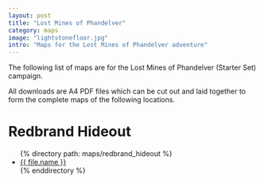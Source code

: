 ```yaml
---
layout: post
title: "Lost Mines of Phandelver"
category: maps
image: "lightstonefloor.jpg"
intro: "Maps for the Lost Mines of Phandelver adventure"
---
```


The following list of maps are for the Lost Mines of Phandelver (Starter Set) campaign.

All downloads are A4 PDF files which can be cut out and laid together to form the complete maps of the following locations.

# Redbrand Hideout

<div class="bullet-list">
    <ul>
        {% directory path: maps/redbrand_hideout %}
            <li><a href="{{ site.baseurl }}{{ file.url }}">{{ file.name }}</a></li>
        {% enddirectory %}
    </ul>
</div>